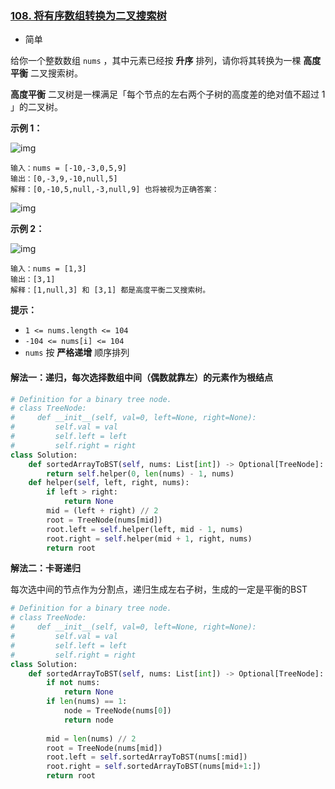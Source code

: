 ### [108. 将有序数组转换为二叉搜索树](https://leetcode.cn/problems/convert-sorted-array-to-binary-search-tree/)

- 简单

给你一个整数数组 `nums` ，其中元素已经按 **升序** 排列，请你将其转换为一棵 **高度平衡** 二叉搜索树。

**高度平衡** 二叉树是一棵满足「每个节点的左右两个子树的高度差的绝对值不超过 1 」的二叉树。

**示例 1：**

 ![img](https://assets.leetcode.com/uploads/2021/02/18/btree1.jpg)

```
输入：nums = [-10,-3,0,5,9]
输出：[0,-3,9,-10,null,5]
解释：[0,-10,5,null,-3,null,9] 也将被视为正确答案：
```

 ![img](https://assets.leetcode.com/uploads/2021/02/18/btree2.jpg)

**示例 2：**

 ![img](https://assets.leetcode.com/uploads/2021/02/18/btree.jpg)

```
输入：nums = [1,3]
输出：[3,1]
解释：[1,null,3] 和 [3,1] 都是高度平衡二叉搜索树。
```

**提示：**

- `1 <= nums.length <= 104`
- `-104 <= nums[i] <= 104`
- `nums` 按 **严格递增** 顺序排列

#### 解法一：递归，每次选择数组中间（偶数就靠左）的元素作为根结点

```python
# Definition for a binary tree node.
# class TreeNode:
#     def __init__(self, val=0, left=None, right=None):
#         self.val = val
#         self.left = left
#         self.right = right
class Solution:
    def sortedArrayToBST(self, nums: List[int]) -> Optional[TreeNode]:
        return self.helper(0, len(nums) - 1, nums)
    def helper(self, left, right, nums):
        if left > right:
            return None
        mid = (left + right) // 2 
        root = TreeNode(nums[mid])
        root.left = self.helper(left, mid - 1, nums)
        root.right = self.helper(mid + 1, right, nums)
        return root
```

**解法二：卡哥递归**

每次选中间的节点作为分割点，递归生成左右子树，生成的一定是平衡的BST

```python
# Definition for a binary tree node.
# class TreeNode:
#     def __init__(self, val=0, left=None, right=None):
#         self.val = val
#         self.left = left
#         self.right = right
class Solution:
    def sortedArrayToBST(self, nums: List[int]) -> Optional[TreeNode]:
        if not nums:
            return None
        if len(nums) == 1:
            node = TreeNode(nums[0])
            return node
        
        mid = len(nums) // 2
        root = TreeNode(nums[mid])
        root.left = self.sortedArrayToBST(nums[:mid])
        root.right = self.sortedArrayToBST(nums[mid+1:])
        return root
```

